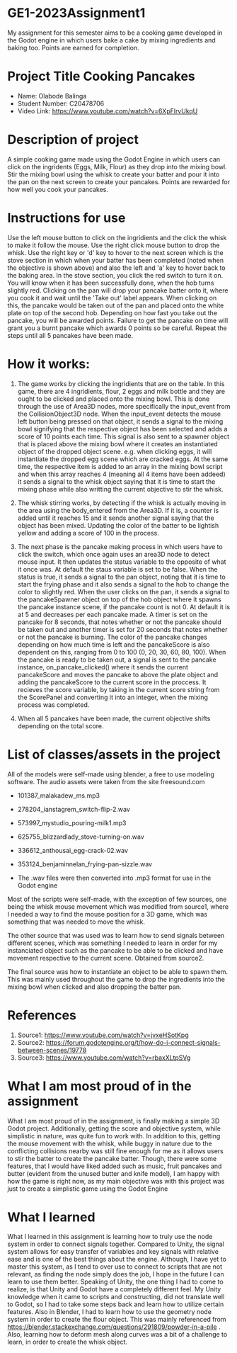 # GE1-2023Assignment1

My assignment for this semester aims to be a cooking game developed in the Godot engine in which users bake a cake by mixing ingredients and baking too. Points are earned for completion.

# Project Title Cooking Pancakes
* Name: Olabode Balinga     
* Student Number: C20478706
* Video Link: https://www.youtube.com/watch?v=6XpFlrvUkqU

# Description of project
A simple cooking game made using the Godot Engine in which users can click on the ingridents (Eggs, Milk, Flour) as they drop into the mixing bowl. Stir the mixing bowl using the whisk to create your batter and pour it into the pan on the next screen to create your pancakes. Points are rewarded for how well you cook your pancakes.

# Instructions for use
Use the left mouse button to click on the ingridients and the click the whisk to make it follow the mouse. Use the right click mouse button to drop the whisk. Use the right key or 'd' key to hover to the next screen  which is the stove section in which when your batter has been completed (noted when the objective is shown above) and also the left and 'a' key to hover back to the baking area. In the stove section, you click the red switch to turn it on. You will know when it has been successfully done, when the hob turns slightly red. Clicking on the pan will drop your pancake batter onto it, where you cook it and wait until the 'Take out' label appears. When clicking on this, the pancake would be taken out of the pan and placed onto the white plate on top of the second hob. Depending on how fast you take out the pancake, you will be awarded points. Failure to get the pancake on time will grant you a burnt pancake which awards 0 points so be careful. Repeat the steps until all 5 pancakes have been made.

# How it works:
1. The game works by clicking the ingridients that are on the table. In this game, there are 4 ingridients, flour, 2 eggs and milk bottle and they are ought to be clicked and placed onto the mixing bowl. This is done through the use of Area3D nodes, more specifically the input_event from the CollisionObject3D node. When the input_event detects the mouse left button being pressed on that object, it sends a signal to the mixing bowl signifying that the respective object has been selected and adds a score of 10 points each time. This signal is also sent to a spawner object that is placed above the mixing bowl where it creates an instantiated object of the dropped object scene. e.g. when clicking eggs, it will instantiate the dropped egg scene which are cracked eggs. At the same time, the respective item is added to an array in the mixing bowl script and when this array reaches 4 (meaning all 4 items have been addeed) it sends a signal to the whisk object saying that it is time to start the mixing phase while also writting the current objective to stir the whisk. 

2. The whisk stirring works, by detecting if the whisk is actually moving in the area using the body_entered from the Area3D. If it is, a counter is added until it reaches 15 and it sends another signal saying that the object has been mixed. Updating the color of the batter to be lightish yellow and adding a score of 100 in the process. 

3. The next phase is the pancake making process in which users have to click the switch, which once again uses an area3D node to detect mouse input. It then updates the status variable to the opposite of what it once was. At default the staus variable is set to be false. When the status is true, it sends a signal to the pan object, noting that it is time to start the frying phase and it also sends a signal to the hob to change the color to slightly red. When the user clicks on the pan, it sends a signal to the pancakeSpawner object on top of the hob object where it spawns the pancake instance scene, if the pancake count is not 0. At default it is at 5 and decreases per each pancake made. A timer is set on the pancake for 8 seconds, that notes whether or not the pancake should be taken out and another timer is set for 20 seconds that notes whether or not the pancake is burning. The color of the pancake changes depending on how much time is left and the pancakeScore is also dependent on this, ranging from 0 to 100 (0, 20, 30, 60, 80, 100). When the pancake is ready to be taken out, a signal is sent to the pancake instance, on_pancake_clicked() where it sends the current pancakeScore and moves the pancake to above the plate object and adding the pancakeScore to the current score in the proccess. It recieves the score variable, by taking in the current score string from the ScorePanel and converting it into an integer, when the mixing process was completed. 

4. When all 5 pancakes have been made, the current objective shifts depending on the total score.

# List of classes/assets in the project
All of the models were self-made using blender, a free to use modeling software. The audio assets were taken from the site freesound.com

* 101387_malakadew_ms.mp3
* 278204_ianstagrem_switch-flip-2.wav
* 573997_mystudio_pouring-milk1.mp3
* 625755_blizzardlady_stove-turning-on.wav
* 336612_anthousai_egg-crack-02.wav
* 353124_benjaminnelan_frying-pan-sizzle.wav

* The .wav files were then converted into .mp3 format for use in the Godot engine

Most of the scripts were self-made, with the exception of few sources, one being the whisk mouse movement which was modified from source1, where I needed a way to find the mouse position for a 3D game, which was something that was needed to move the whisk.

The other source that was used was to learn how to send signals between different scenes, which was something I needed to learn in order for my instanciated object such as the pancake to be able to be clicked and have movement respective to the current scene. Obtained from source2.

The final source was how to instantiate an object to be able to spawn them. This was mainly used throughout the game to drop the ingredients into the mixing bowl when clicked and also dropping the batter pan.

# References
1. Source1: https://www.youtube.com/watch?v=jvxeHSotKpg
2. Source2: https://forum.godotengine.org/t/how-do-i-connect-signals-between-scenes/19778
3. Source3: https://www.youtube.com/watch?v=rbaxXLtpSVg

# What I am most proud of in the assignment 
What I am most proud of in the assignment, is finally making a simple 3D Godot project. Additionally, getting the score and objective system, while simplistic in nature, was quite fun to work with. In addition to this, getting the mouse movement with the whisk, while buggy in nature due to the conflicting collisions nearby was still fine enough for me as it allows users to stir the batter to create the pancake batter. Though, there were some features, that I would have liked added such as music, fruit pancakes and butter (evident from the unused butter and knife model), I am happy with how the game is right now, as my main objective was with this project was just to create a simplistic game using the Godot Engine

# What I learned
What I learned in this assignment is learning how to truly use the node system in order to connect signals together. Compared to Unity, the signal system allows for easy transfer of variables and key signals with relative ease and is one of the best things about the engine. Although, I have yet to master this system, as I tend to over use to connect to scripts that are not relevant, as finding the node simply does the job, I hope in the future I can learn to use them better. Speaking of Unity, the one thing I had to come to realize, is that Unity and Godot have a completely different feel. My Unity knowledge when it came to scripts and constructing, did not translate well to Godot, so I had to take some steps back and learn how to utilize certain features. Also in Blender, I had to learn how to use the geometry node system in order to create the flour object. This was mainly referenced from https://blender.stackexchange.com/questions/291809/powder-in-a-pile . Also, learning how to deform mesh along curves was a bit of a challenge to learn, in order to create the whisk object.
